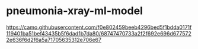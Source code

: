 # pneumonia-xray-ml-model
https://camo.githubusercontent.com/f0e802459beeb4296bed5f1bdda0171f119401ba51bef43435b5f6dad1b7da80/68747470733a2f2f692e696d6775722e636f6d2f6a5a71705635312e706e67
